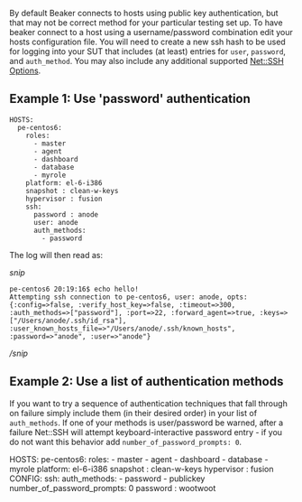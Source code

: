 By default Beaker connects to hosts using public key authentication, but that may not be correct method for your particular testing set up.  To have beaker connect to a host using a username/password combination edit your hosts configuration file.  You will need to create a new ssh hash to be used for logging into your SUT that includes (at least) entries for `user`, `password`, and `auth_method`.  You may also include any additional supported [Net::SSH Options](http://net-ssh.github.io/ssh/v1/chapter-2.html#s3).

## Example 1: Use 'password' authentication
```
HOSTS:
  pe-centos6:
    roles:
      - master
      - agent
      - dashboard
      - database
      - myrole
    platform: el-6-i386
    snapshot : clean-w-keys
    hypervisor : fusion
    ssh:
      password : anode
      user: anode
      auth_methods:
        - password
```

The log will then read as:

_snip_
```
pe-centos6 20:19:16$ echo hello!
Attempting ssh connection to pe-centos6, user: anode, opts: {:config=>false, :verify_host_key=>false, :timeout=>300, :auth_methods=>["password"], :port=>22, :forward_agent=>true, :keys=>["/Users/anode/.ssh/id_rsa"], :user_known_hosts_file=>"/Users/anode/.ssh/known_hosts", :password=>"anode", :user=>"anode"}
```
_/snip_

## Example 2: Use a list of authentication methods

If you want to try a sequence of authentication techniques that fall through on failure simply include them (in their desired order) in your list of `auth_methods`.  If one of your methods is user/password be warned, after a failure Net::SSH will attempt keyboard-interactive password entry - if you do not want this behavior add `number_of_password_prompts: 0`.

HOSTS:
  pe-centos6:
    roles:
      - master
      - agent
      - dashboard
      - database
      - myrole
    platform: el-6-i386
    snapshot : clean-w-keys
    hypervisor : fusion
CONFIG:
  ssh:
    auth_methods:
      - password
      - publickey
    number_of_password_prompts: 0
    password : wootwoot
```
